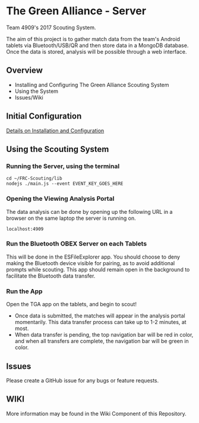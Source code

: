 # The Green Alliance - Server

Team 4909's 2017 Scouting System.

The aim of this project is to gather match data from the team's Android tablets via Bluetooth/USB/QR and then store data in a MongoDB database. Once the data is stored, analysis will be possible through a web interface.

## Overview
- Installing and Configuring The Green Alliance Scouting System
- Using the System
- Issues/Wiki

## Initial Configuration
[Details on Installation and Configuration](./INSTALL.md)

## Using the Scouting System
### Running the Server, using the terminal
```
cd ~/FRC-Scouting/lib
nodejs ./main.js --event EVENT_KEY_GOES_HERE
```
### Opening the Viewing Analysis Portal
The data analysis can be done by opening up the following URL in a browser on the same laptop the server is running on.
```
localhost:4909
```
### Run the Bluetooth OBEX Server on each Tablets
This will be done in the ESFileExplorer app. You should choose to deny making the Bluetooth device visible for pairing, as to avoid additional prompts while scouting. This app should remain open in the background to facilitate the Bluetooth data transfer.

### Run the App
Open the TGA app on the tablets, and begin to scout! 
- Once data is submitted, the matches will appear in the analysis portal momentarily. This data transfer process can take up to 1-2 minutes, at most. 
- When data transfer is pending, the top navigation bar will be red in color, and when all transfers are complete, the navigation bar will be green in color.

## Issues
Please create a GitHub issue for any bugs or feature requests.

## WIKI
More information may be found in the Wiki Component of this Repository.
